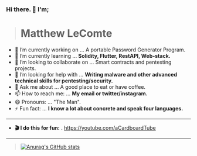 ### Hi there. 👋 I'm;

### 

> # **Matthew LeComte**
>  

- 🔭 I’m currently working on ... A portable Password Generator Program.
- 🌱 I’m currently learning ... **Solidity, Flutter, RestAPI, Web-stack.**
- 👯 I’m looking to collaborate on ... Smart contracts and pentesting projects.
- 🤔 I’m looking for help with ... **Writing malware and other advanced technical skills for pentesting/security.**
- 💬 Ask me about ... A good place to eat or have coffee.
- 📫 How to reach me: ... **My email or twitter/instagram.**
- 😄 Pronouns: ... "The Man".
- ⚡ Fun fact: ... **I know a lot about concrete and speak four languages.**
___
- **🎬 I do this for fun:** . https://youtube.com/aCardboardTube

___
> [![Anurag's GitHub stats](https://github-readme-stats.vercel.app/api?username=matthewlecomte)](https://github.com/anuraghazra/github-readme-stats)
